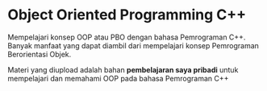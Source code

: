 # Object Oriented Programming C++

Mempelajari konsep OOP atau PBO dengan bahasa Pemrograman C++. Banyak manfaat yang dapat diambil dari mempelajari konsep Pemrograman Berorientasi Objek.

Materi yang diupload adalah bahan **pembelajaran saya pribadi** untuk mempelajari dan memahami OOP pada bahasa Pemrograman C++
